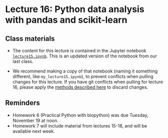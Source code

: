# Lecture 16: Python data analysis with pandas and scikit-learn

## Class materials

- The content for this lecture is contained in the Jupyter notebook [`lecture15.ipynb`](../lecture15/lecture15.ipynb). This is an updated version of the notebook from our last class.

- We recommend making a copy of that notebook (naming it something different, like `my_lecture15.ipynb`), to prevent conflicts when pulling changes for this lecture. If you have git conflicts when pulling for lecture 16, please apply the [methods described here](https://github.com/fredhutchio/tfcb_2019/blob/master/lectures/lecture14/README.md#class-materials) to discard changes.

## Reminders

- Homework 6 (Practical Python with biopython) was due Tuesday, November 19 at noon.
- Homework 7 will include material from lectures 15-18, and will be available next week.
